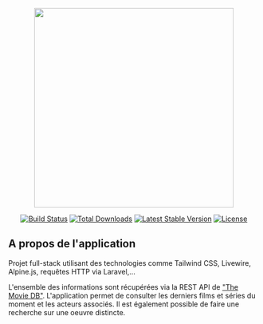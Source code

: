 <p align="center"><a href="https://laravel.com" target="_blank"><img src="https://raw.githubusercontent.com/laravel/art/master/logo-lockup/5%20SVG/2%20CMYK/1%20Full%20Color/laravel-logolockup-cmyk-red.svg" width="400"></a></p>

<p align="center">
<a href="https://travis-ci.org/laravel/framework"><img src="https://travis-ci.org/laravel/framework.svg" alt="Build Status"></a>
<a href="https://packagist.org/packages/laravel/framework"><img src="https://img.shields.io/packagist/dt/laravel/framework" alt="Total Downloads"></a>
<a href="https://packagist.org/packages/laravel/framework"><img src="https://img.shields.io/packagist/v/laravel/framework" alt="Latest Stable Version"></a>
<a href="https://packagist.org/packages/laravel/framework"><img src="https://img.shields.io/packagist/l/laravel/framework" alt="License"></a>
</p>

## A propos de l'application

Projet full-stack utilisant des technologies comme Tailwind CSS, Livewire, Alpine.js, requêtes HTTP via Laravel,...

L'ensemble des informations sont récupérées via la REST API de <a href="https://www.themoviedb.org/documentation/api" target="_blank">"The Movie DB"</a>. L'application permet de consulter les derniers films et séries du moment et les acteurs associés. Il est également possible de faire une recherche sur une oeuvre distincte.
